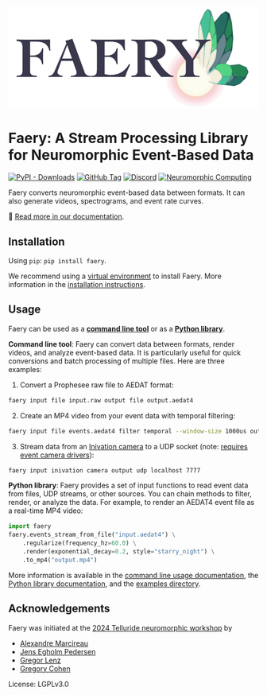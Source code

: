 ![faery logo](faery_logo.png)

# Faery: A Stream Processing Library for Neuromorphic Event-Based Data

[![PyPI - Downloads](https://img.shields.io/pypi/dm/faery?logo=pypi)](https://pypi.org/project/faery/)
[![GitHub Tag](https://img.shields.io/github/v/tag/aestream/faery?logo=github)](https://github.com/aestream/faery/releases)
[![Discord](https://img.shields.io/discord/1044548629622439977)](https://discord.gg/C9bzWgNmqk)
[![Neuromorphic Computing](https://img.shields.io/badge/Collaboration_Network-Open_Neuromorphic-blue)](https://open-neuromorphic.org/neuromorphic-computing/)


Faery converts neuromorphic event-based data between formats. It can also generate videos, spectrograms, and event rate curves.

📄 [Read more in our documentation](https://aestream.github.io/faery).

## Installation

Using `pip`: `pip install faery`.

We recommend using a [virtual environment](https://packaging.python.org/en/latest/guides/installing-using-pip-and-virtual-environments/) to install Faery.
More information in the [installation instructions](https://aestream.github.io/faery/install).

## Usage

Faery can be used as a [**command line tool**](https://aestream.github.io/faery/cli) or as a [**Python library**](https://aestream.github.io/faery/python).

**Command line tool**: Faery can convert data between formats, render videos, and analyze event-based data. It is particularly useful for quick conversions and batch processing of multiple files.
Here are three examples:

1. Convert a Prophesee raw file to AEDAT format:

```sh
faery input file input.raw output file output.aedat4
```

2. Create an MP4 video from your event data with temporal filtering:

```sh
faery input file events.aedat4 filter temporal --window-size 1000us output mp4 output.mp4 --frame-rate 30
```

3. Stream data from an [Inivation camera](https://inivation.com/) to a UDP socket (note: [requires event camera drivers](https://aestream.github.io/faery/install)):

```sh
faery input inivation camera output udp localhost 7777
```

**Python library**: Faery provides a set of input functions to read event data from files, UDP streams, or other sources. You can chain methods to filter, render, or analyze the data. For example, to render an AEDAT4 event file as a real-time MP4 video:

```python
import faery
faery.events_stream_from_file("input.aedat4") \
    .regularize(frequency_hz=60.0) \
    .render(exponential_decay=0.2, style="starry_night") \
    .to_mp4("output.mp4")
```

More information is available in the [command line usage documentation](https://aestream.github.io/faery/cli), the [Python library documentation](https://aestream.github.io/faery/python), and the [examples directory](https://github.com/aestream/faery/tree/main/examples).

## Acknowledgements

Faery was initiated at the [2024 Telluride neuromorphic workshop](https://sites.google.com/view/telluride-2024/) by

-   [Alexandre Marcireau](https://github.com/amarcireau)
-   [Jens Egholm Pedersen](https://github.com/jegp)
-   [Gregor Lenz](https://github.com/biphasic)
-   [Gregory Cohen](https://github.com/gcohen)

License: LGPLv3.0
